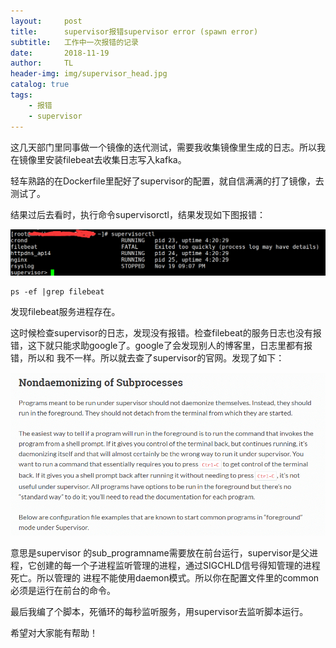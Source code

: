 ```yaml
---
layout:     post
title:      supervisor报错supervisor error (spawn error)
subtitle:   工作中一次报错的记录
date:       2018-11-19
author:     TL
header-img: img/supervisor_head.jpg
catalog: true
tags:
    - 报错
    - supervisor
---
```


这几天部门里同事做一个镜像的迭代测试，需要我收集镜像里生成的日志。所以我在镜像里安装filebeat去收集日志写入kafka。

轻车熟路的在Dockerfile里配好了supervisor的配置，就自信满满的打了镜像，去测试了。

结果过后去看时，执行命令supervisorctl，结果发现如下图报错：

![image](img/supervisorctl.png)

```
ps -ef |grep filebeat
```
发现filebeat服务进程存在。

这时候检查supervisor的日志，发现没有报错。检查filebeat的服务日志也没有报错，这下就只能求助google了。google了会发现别人的博客里，日志里都有报错，所以和
我不一样。所以就去查了supervisor的官网。发现了如下：

![image](img/supervisor_1.png)

意思是supervisor 的sub_programname需要放在前台运行，supervisor是父进程，它创建的每一个子进程监听管理的进程，通过SIGCHLD信号得知管理的进程死亡。所以管理的
进程不能使用daemon模式。所以你在配置文件里的common必须是运行在前台的命令。

最后我编了个脚本，死循环的每秒监听服务，用supervisor去监听脚本运行。

希望对大家能有帮助！
